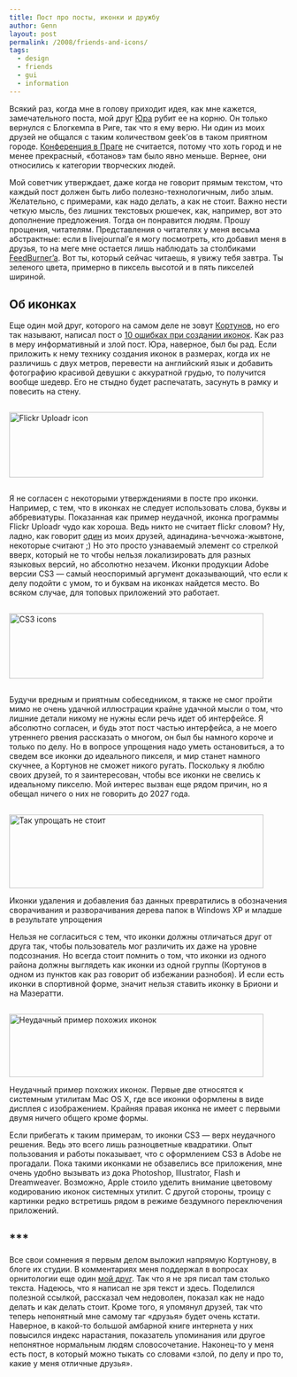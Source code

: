 ```yaml
---
title: Пост про посты, иконки и дружбу
author: Genn
layout: post
permalink: /2008/friends-and-icons/
tags:
  - design
  - friends
  - gui
  - information
---
```

Всякий раз, когда мне в голову приходит идея, как мне кажется, замечательного поста, мой друг [Юра][1] рубит ее на корню. Он только вернулся с Блогкемпа в Риге, так что я ему верю. Ни один из моих друзей не общался с таким количеством geek&#8217;ов в таком приятном городе. [Конференция в Праге][2] не считается, потому что хоть город и не менее прекрасный, «ботанов» там было явно меньше. Вернее, они относились к категории творческих людей.  
<!--more-->

  
Мой советчик утверждает, даже когда не говорит прямым текстом, что каждый пост должен быть либо полезно-технологичным, либо злым. Желательно, с примерами, как надо делать, а как не стоит. Важно нести четкую мысль, без лишних текстовых рюшечек, как, например, вот это дополнение предложения. Тогда он понравится людям. Прошу прощения, читателям. Представления о читателях у меня весьма абстрактные: если в livejournal&#8217;е я могу посмотреть, кто добавил меня в друзья, то на меге мне остается лишь наблюдать за столбиками [FeedBurner&#8217;a][3]. Вот ты, который сейчас читаешь, я увижу тебя завтра. Ты зеленого цвета, примерно в пиксель высотой и в пять пикселей шириной.

## Об иконках

Еще один мой друг, которого на самом деле не зовут [Кортунов][4], но его так называют, написал пост о [10 ошибках при создании иконок][5]. Как раз в меру информативный и злой пост. Юра, наверное, был бы рад. Если приложить к нему технику создания иконок в размерах, когда их не различишь с двух метров, перевести на английский язык и добавить фотографию красивой девушки с аккуратной грудью, то получится вообще шедевр. Его не стыдно будет распечатать, засунуть в рамку и повесить на стену.

<img src='http://mega.genn.org/=^_^=/uploads/2008/02/flickr.jpg' alt='Flickr Uploadr icon' style="padding: 15px 0;" width="460" height="118" />

Я не согласен с некоторыми утверждениями в посте про иконки. Например, с тем, что в иконках не следует использовать слова, буквы и аббревиатуры. Показанная как пример неудачной, иконка программы Flickr Uploadr чудо как хороша. Ведь никто не считает flickr словом? Ну, ладно, как говорит [один][6] из моих друзей, адинадина-ъеччожа-жывтоне, некоторые считают ;) Но это просто узнаваемый элемент со стрелкой вверх, который не то чтобы нельзя локализировать для разных языковых версий, но абсолютно незачем. Иконки продукции Adobe версии CS3 — самый неоспоримый аргумент доказывающий, что если к делу подойти с умом, то и буквам на иконках найдется место. Во всяком случае, для топовых приложений это работает.

<img src='http://mega.genn.org/=^_^=/uploads/2008/02/cs3.jpg' alt='CS3 icons'  style="padding: 15px 0;"  width="460" height="118" />

Будучи вредным и приятным собеседником, я также не смог пройти мимо не очень удачной иллюстрации крайне удачной мысли о том, что лишние детали никому не нужны если речь идет об интерфейсе. Я абсолютно согласен, и будь этот пост частью интерфейса, а не моего утреннего рвения рассказать о многом, он был бы намного короче и только по делу. Но в вопросе упрощения надо уметь остановиться, а то сведем все иконки до идеального пикселя, и мир станет намного скучнее, а Кортунов не сможет никого ругать. Поскольку я люблю своих друзей, то я заинтересован, чтобы все иконки не свелись к идеальному пикселю. Мой интерес вызван еще рядом причин, но я обещал ничего о них не говорить до 2027 года.

<img src='http://mega.genn.org/=^_^=/uploads/2008/02/badsample.png' alt='Так упрощать не стоит'  style="padding-top: 15px;"  width="460" height="133" />

<p class="imgdesc">
  Иконки удаления и добавления баз данных превратились в обозначения сворачивания и разворачивания дерева папок в Windows XP и младше в результате упрощения
</p>

Нельзя не согласиться с тем, что иконки должны отличаться друг от друга так, чтобы пользователь мог различить их даже на уровне подсознания. Но всегда стоит помнить о том, что иконки из одного района должны выглядеть как иконки из одной группы (Кортунов в одном из пунктов как раз говорит об избежании разнобоя). И если есть иконки в спортивной форме, значит нельзя ставить иконку в Бриони и на Мазератти.

<img src='http://mega.genn.org/=^_^=/uploads/2008/02/terminal.jpg' alt='Неудачный пример похожих иконок' style="padding-top: 15px;" width="460" height="114" />

<p class="imgdesc">
  Неудачный пример похожих иконок. Первые две относятся к системным утилитам Mac OS X, где все иконки оформлены в виде дисплея с изображением. Крайняя правая иконка не имеет с первыми двумя ничего общего кроме формы.
</p>

Если прибегать к таким примерам, то иконки CS3 — верх неудачного решения. Ведь это всего лишь разноцветные квадратики. Опыт пользования и работы показывает, что с оформлением CS3 в Adobe не прогадали. Пока такими иконками не обзавелись все приложения, мне очень удобно вызывать из дока Photoshop, Illustrator, Flash и Dreamweaver. Возможно, Apple стоило уделить внимание цветовому кодированию иконок системных утилит. С другой стороны, троицу с картинки редко встретишь рядом в режиме бездумного переключения приложений.

## \***

Все свои сомнения я первым делом выложил напрямую Кортунову, в блоге их студии. В комментариях меня поддержал в вопросах орнитологии еще один [мой друг][7]. Так что я не зря писал там столько текста. Надеюсь, что я написал не зря текст и здесь. Поделился полезной ссылкой, рассказал чем недоволен, показал как не надо делать и как делать стоит. Кроме того, я упомянул друзей, так что теперь непонятный мне самому таг «друзья» будет очень кстати. Наверное, в какой-то большой амбарной книге интернета у них повысился индекс нарастания, показатель упоминания или другое непонятное нормальным людям словосочетание. Наконец-то у меня есть пост, в который можно тыкать со словами «злой, по делу и про то, какие у меня отличные друзья».

 [1]: http://akella.org.ua/
 [2]: http://mega.genn.org/2008/01/22/envision-praha/
 [3]: http://www.feedburner.com/
 [4]: http://kortunov.com/
 [5]: http://turbomilk.ru/truestories/cookbook/criticism/10-mistakes-in-icon-design/
 [6]: http://unab0mber.livejournal.com/
 [7]: http://designcollector.ru/